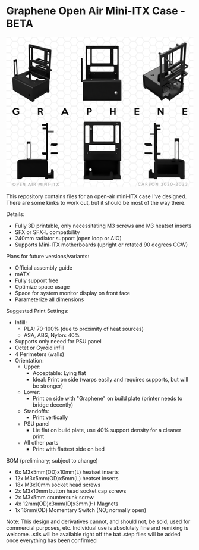 # Graphene Open Air Mini-ITX Case - BETA

![image](https://github.com/gallowayk/Graphene_openMiniITX/blob/main/Images/main.png)


This repository contains files for an open-air mini-ITX case I've designed. There are some kinks to work out, but it should be most of the way there. 

Details:
- Fully 3D printable, only necessitating M3 screws and M3 heatset inserts
- SFX or SFX-L compatbility
- 240mm radiator support (open loop or AIO)
- Supports Mini-ITX motherboards (upright or rotated 90 degrees CCW)

Plans for future versions/variants:
- Official assembly guide
- mATX
- Fully support free
- Optimize space usage
- Space for system monitor display on front face
- Parameterize all dimensions

Suggested Print Settings:
- Infill:
  - PLA: 70-100% (due to proximity of heat sources)
  - ASA, ABS, Nylon: 40%
- Supports only neeed for PSU panel 
- Octet or Gyroid infill
- 4 Perimeters (walls)
- Orientation:
  - Upper:
    - Acceptable: Lying flat
    - Ideal: Print on side (warps easily and requires supports, but will be stronger)
  - Lower: 
    - Print on side with "Graphene" on build plate (printer needs to bridge decently)
  - Standoffs:
    - Print vertically
  - PSU panel
    - Lie flat on build plate, use 40% support density for a cleaner print
  - All other parts
    - Print with flattest side on bed

BOM (preliminary; subject to change)
- 6x M3x5mm(OD)x10mm(L) heatset inserts
- 12x M3x5mm(OD)x5mm(L) heatset inserts
- 18x M3x10mm socket head screws
- 2x M3x10mm button head socket cap screws
- 2x M3x5mm countersunk screw
- 4x 12mm(OD)x3mm(ID)x3mm(H) Magnets 
- 1x 16mm(OD) Momentary Switch (NO; normally open) 


Note:
This design and derivatives cannot, and should not, be sold, used for commercial purposes, etc. Individual use is absolutely fine and remixing is welcome.
.stls will be available right off the bat
.step files will be added once everything has been confirmed
